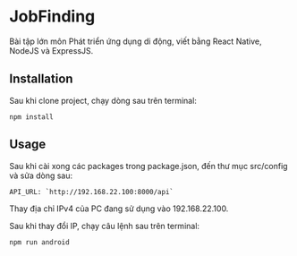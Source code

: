 # JobFinding
Bài tập lớn môn Phát triển ứng dụng di động, viết bằng React Native, NodeJS và ExpressJS.
## Installation

Sau khi clone project, chạy dòng sau trên terminal:

```
npm install
```

## Usage
Sau khi cài xong các packages trong package.json, đến thư mục src/config và sửa dòng sau:
```
API_URL: `http://192.168.22.100:8000/api`
```
Thay địa chỉ IPv4 của PC đang sử dụng vào 192.168.22.100.

Sau khi thay đổi IP, chạy câu lệnh sau trên terminal:
```
npm run android
```